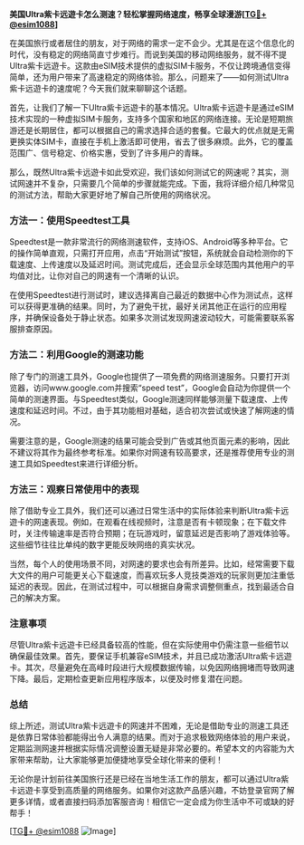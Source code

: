 **美国Ultra紫卡远遊卡怎么测速？轻松掌握网络速度，畅享全球漫游[[TG💪+ @esim1088](https://t.me/s/esim1088)]**

在美国旅行或者居住的朋友，对于网络的需求一定不会少。尤其是在这个信息化的时代，没有稳定的网络简直寸步难行。而说到美国的移动网络服务，就不得不提Ultra紫卡远遊卡。这款由eSIM技术提供的虚拟SIM卡服务，不仅让跨境通信变得简单，还为用户带来了高速稳定的网络体验。那么，问题来了——如何测试Ultra紫卡远遊卡的速度呢？今天我们就来聊聊这个话题。

首先，让我们了解一下Ultra紫卡远遊卡的基本情况。Ultra紫卡远遊卡是通过eSIM技术实现的一种虚拟SIM卡服务，支持多个国家和地区的网络连接。无论是短期旅游还是长期居住，都可以根据自己的需求选择合适的套餐。它最大的优点就是无需更换实体SIM卡，直接在手机上激活即可使用，省去了很多麻烦。此外，它的覆盖范围广、信号稳定、价格实惠，受到了许多用户的青睐。

那么，既然Ultra紫卡远遊卡如此受欢迎，我们该如何测试它的网速呢？其实，测试网速并不复杂，只需要几个简单的步骤就能完成。下面，我将详细介绍几种常见的测试方法，帮助大家更好地了解自己所使用的网络状况。

### 方法一：使用Speedtest工具

Speedtest是一款非常流行的网络测速软件，支持iOS、Android等多种平台。它的操作简单直观，只需打开应用，点击“开始测试”按钮，系统就会自动检测你的下载速度、上传速度以及延迟时间。测试完成后，还会显示全球范围内其他用户的平均值对比，让你对自己的网速有一个清晰的认识。

在使用Speedtest进行测试时，建议选择离自己最近的数据中心作为测试点，这样可以获得更准确的结果。同时，为了避免干扰，最好关闭其他正在运行的应用程序，并确保设备处于静止状态。如果多次测试发现网速波动较大，可能需要联系客服排查原因。

### 方法二：利用Google的测速功能

除了专门的测速工具外，Google也提供了一项免费的网络测速服务。只要打开浏览器，访问www.google.com并搜索“speed test”，Google会自动为你提供一个简单的测速界面。与Speedtest类似，Google测速同样能够测量下载速度、上传速度和延迟时间。不过，由于其功能相对基础，适合初次尝试或快速了解网速的情况。

需要注意的是，Google测速的结果可能会受到广告或其他页面元素的影响，因此不建议将其作为最终参考标准。如果你对网速有较高要求，还是推荐使用专业的测速工具如Speedtest来进行详细分析。

### 方法三：观察日常使用中的表现

除了借助专业工具外，我们还可以通过日常生活中的实际体验来判断Ultra紫卡远遊卡的网速表现。例如，在观看在线视频时，注意是否有卡顿现象；在下载文件时，关注传输速率是否符合预期；在玩游戏时，留意延迟是否影响了游戏体验等。这些细节往往比单纯的数字更能反映网络的真实状况。

当然，每个人的使用场景不同，对网速的要求也会有所差异。比如，经常需要下载大文件的用户可能更关心下载速度，而喜欢玩多人竞技类游戏的玩家则更加注重低延迟的表现。因此，在测试过程中，可以根据自身需求调整侧重点，找到最适合自己的解决方案。

### 注意事项

尽管Ultra紫卡远遊卡已经具备较高的性能，但在实际使用中仍需注意一些细节以确保最佳效果。首先，要保证手机兼容eSIM技术，并且已成功激活Ultra紫卡远遊卡。其次，尽量避免在高峰时段进行大规模数据传输，以免因网络拥堵而导致网速下降。最后，定期检查更新应用程序版本，以便及时修复潜在问题。

### 总结

综上所述，测试Ultra紫卡远遊卡的网速并不困难，无论是借助专业的测速工具还是依靠日常体验都能得出令人满意的结果。而对于追求极致网络体验的用户来说，定期监测网速并根据实际情况调整设置无疑是非常必要的。希望本文的内容能为大家带来帮助，让大家能够更加便捷地享受全球化带来的便利！

无论你是计划前往美国旅行还是已经在当地生活工作的朋友，都可以通过Ultra紫卡远遊卡享受到高质量的网络服务。如果你对这款产品感兴趣，不妨登录官网了解更多详情，或者直接扫码添加客服咨询！相信它一定会成为你生活中不可或缺的好帮手！

[[TG💪+ @esim1088](https://t.me/s/esim1088) ![Image](https://i.postimg.cc/4NQfJmqS/Snipaste-2025-05-13-00-14-12.png)]